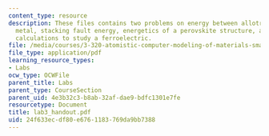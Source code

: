 ```yaml
---
content_type: resource
description: These files contains two problems on energy between allotropes of a transition
  metal, stacking fault energy, energetics of a perovskite structure, and use of first-principles
  calculations to study a ferroelectric.
file: /media/courses/3-320-atomistic-computer-modeling-of-materials-sma-5107-spring-2005/24f633ecdf80e6761183769da9bb7388_lab3_handout.pdf
file_type: application/pdf
learning_resource_types:
- Labs
ocw_type: OCWFile
parent_title: Labs
parent_type: CourseSection
parent_uid: 4e3b32c3-b8ab-32af-dae9-bdfc1301e7fe
resourcetype: Document
title: lab3_handout.pdf
uid: 24f633ec-df80-e676-1183-769da9bb7388
---
```

